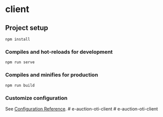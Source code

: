 # client

## Project setup
```
npm install
```

### Compiles and hot-reloads for development
```
npm run serve
```

### Compiles and minifies for production
```
npm run build
```

### Customize configuration
See [Configuration Reference](https://cli.vuejs.org/config/).
#   e - a u c t i o n - o t i - c l i e n t  
 #   e - a u c t i o n - o t i - c l i e n t  
 